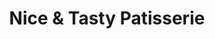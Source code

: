 ---
title: "Nice & Tasty Patisserie"
url: /kings-lynn/nice-und-tasty-patisserie/
shop: Konditorei
---